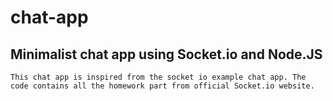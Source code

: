 # chat-app
## Minimalist chat app using Socket.io and Node.JS

```This chat app is inspired from the socket io example chat app. The code contains all the homework part from official Socket.io website.```


